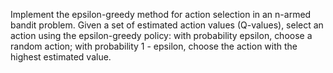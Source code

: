 Implement the epsilon-greedy method for action selection in an n-armed bandit problem. Given a set of estimated action values (Q-values), select an action using the epsilon-greedy policy: with probability epsilon, choose a random action; with probability 1 - epsilon, choose the action with the highest estimated value.
